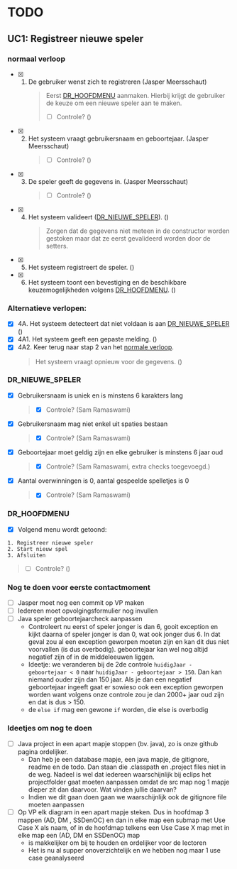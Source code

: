 # TODO

## UC1: Registreer nieuwe speler

### normaal verloop

- [x] 1. De gebruiker wenst zich te registreren (Jasper Meersschaut)
     > Eerst [DR_HOOFDMENU](#dr_hoofdmenu) aanmaken. Hierbij krijgt de gebruiker de keuze om een nieuwe speler aan te maken.
     >
     > - [ ] Controle? ()

- [x] 2. Het systeem vraagt gebruikersnaam en geboortejaar. (Jasper Meersschaut)
     > - [ ] Controle? ()
- [x] 3. De speler geeft de gegevens in. (Jasper Meersschaut)
     > - [ ] Controle? ()
- [x] 4. Het systeem valideert ([DR_NIEUWE_SPELER](#dr_nieuwe_speler)). ()
     > Zorgen dat de gegevens niet meteen in de constructor worden gestoken maar dat ze eerst gevalideerd worden door de setters.

- [x] 5. Het systeem registreert de speler. ()
- [x] 6.  Het systeem toont een bevestiging en de beschikbare keuzemogelijkheden volgens [DR_HOOFDMENU](#dr_hoofdmenu). ()

### Alternatieve verlopen:

- [x] 4A. Het systeem detecteert dat niet voldaan is aan [DR_NIEUWE_SPELER](#dr_nieuwe_speler) ()
- [x] 4A1. Het systeem geeft een gepaste melding. ()
- [x] 4A2. Keer terug naar stap 2 van het [normale verloop](#normaal-verloop).
  > Het systeem vraagt opnieuw voor de gegevens. ()

### DR_NIEUWE_SPELER
- [x] Gebruikersnaam is uniek en is minstens 6 karakters lang
  > - [x] Controle? (Sam Ramaswami)
- [x] Gebruikersnaam mag niet enkel uit spaties bestaan
  > - [x] Controle? (Sam Ramaswami)
- [x] Geboortejaar moet geldig zijn en elke gebruiker is minstens 6 jaar oud
  > - [x] Controle? (Sam Ramaswami, extra checks toegevoegd.)
- [x] Aantal overwinningen is 0, aantal gespeelde spelletjes is 0
  > - [x] Controle? (Sam Ramaswami)

### DR_HOOFDMENU 
- [x] Volgend menu wordt getoond:

```
1. Registreer nieuwe speler
2. Start nieuw spel
3. Afsluiten
```

> - [ ] Controle? ()

### Nog te doen voor eerste contactmoment

- [ ] Jasper moet nog een commit op VP maken
- [ ] Iedereen moet opvolgingsformulier nog invullen
- [ ] Java speler geboortejaarcheck aanpassen
  - Controleert nu eerst of speler jonger is dan 6, gooit exception en kijkt daarna of speler jonger is dan 0, wat ook jonger dus 6. In dat geval zou al een exception geworpen moeten zijn en kan dit dus niet voorvallen (is dus overbodig). geboortejaar kan wel nog altijd negatief zijn of in de middeleeuwen liggen.
  - Ideetje: we veranderen bij de 2de controle `huidigJaar - geboortejaar < 0` naar `huidigJaar - geboortejaar > 150`. Dan kan niemand ouder zijn dan 150 jaar. Als je dan een negatief geboortejaar ingeeft gaat er sowieso ook een exception geworpen worden want volgens onze controle zou je dan 2000+ jaar oud zijn en dat is dus > 150.
  - de `else if` mag een gewone `if` worden, die else is overbodig

### Ideetjes om nog te doen

- [ ] Java project in een apart mapje stoppen (bv. java), zo is onze github pagina ordelijker. 
  - Dan heb je een database mapje, een java mapje, de gitignore, readme en de todo. Dan staan die .classpath en .project files niet in de weg. Nadeel is wel dat iedereen waarschijnlijk bij eclips het projectfolder gaat moeten aanpassen omdat de src map nog 1 mapje dieper zit dan daarvoor. Wat vinden jullie daarvan?
  - Indien we dit gaan doen gaan we waarschijnlijk ook de gitignore file moeten aanpassen
- [ ] Op VP elk diagram in een apart mapje steken. Dus in hoofdmap 3 mappen (AD, DM , SSDenOC) en dan in elke map een submap met Use Case X als naam, of in de hoofdmap telkens een Use Case X map met in elke map een (AD, DM en SSDenOC) map
  - is makkelijker om bij te houden en ordelijker voor de lectoren
  - Het is nu al supper onoverzichtelijk en we hebben nog maar 1 use case geanalyseerd